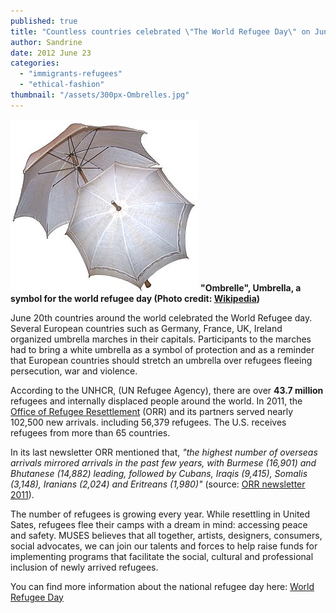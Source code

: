 ```yaml
---
published: true
title: "Countless countries celebrated \"The World Refugee Day\" on June 20th"
author: Sandrine
date: 2012 June 23
categories: 
  - "immigrants-refugees"
  - "ethical-fashion"
thumbnail: "/assets/300px-Ombrelles.jpg"
---
```


![Français : Ombrelle, France, début XXe siècle](/assets/300px-Ombrelles.jpg "Français : Ombrelle, France, début XXe siècle")
**"Ombrelle", Umbrella, a symbol for the world refugee day (Photo credit: [Wikipedia](http://commons.wikipedia.org/wiki/File:Ombrelles.jpg))**

June 20th countries around the world celebrated the World Refugee day. Several European countries such as Germany, France, UK, Ireland organized umbrella marches in their capitals. Participants to the marches had to bring a white umbrella as a symbol of protection and as a reminder that European countries should stretch an umbrella over refugees fleeing persecution, war and violence.

According to the UNHCR, (UN Refugee Agency), there are over **43.7 million** refugees and internally displaced people around the world. In 2011, the [Office of Refugee Resettlement](http://www.acf.hhs.gov/programs/orr/about/mission.htm) (ORR) and its partners served nearly 102,500 new arrivals. including 56,379 refugees. The U.S. receives refugees from more than 65 countries.

In its last newsletter ORR mentioned that, *"the highest number of overseas arrivals mirrored arrivals in the past few years, with Burmese (16,901) and Bhutanese (14,882) leading, followed by Cubans, Iraqis (9,415), Somalis (3,148), Iranians (2,024) and Eritreans (1,980)"* (source: [ORR newsletter 2011](http://www.acf.hhs.gov/programs/orr/press/2011_Year_End_Newsletter.htm)).

The number of refugees is growing every year. While resettling in United Sates, refugees flee their camps with a dream in mind: accessing peace and safety. MUSES believes that all together, artists, designers, consumers, social advocates, we can join our talents and forces to help raise funds for implementing programs that facilitate the social, cultural and professional inclusion of newly arrived refugees.

You can find more information about the national refugee day here: [World Refugee Day](http://www.worldrefugeeday.us/site/c.arKKI1MLIjI0E/b.8092105/k.B369/World_Refugee_Day.htm)
